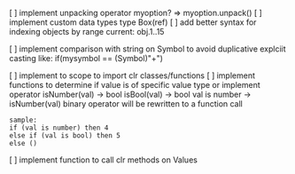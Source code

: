 [ ] implement unpacking operator
    myoption? => myoption.unpack() 
[ ] implement custom data types
type Box(ref)
[ ] add better syntax for indexing objects by range
        current: obj.1..15

[ ] implement comparison with string on Symbol to avoid duplicative explciit casting like: if(mysymbol == (Symbol)"+")

[ ] implement to scope to import clr classes/functions
[ ] implement functions to determine if value is of specific value type or implement operator
    isNumber(val) -> bool
    isBool(val) -> bool
    val is number -> isNumber(val)
    binary operator will be rewritten to a function call

    sample:
    if (val is number) then 4
    else if (val is bool) then 5
    else ()

[ ] implement function to call clr methods on Values
